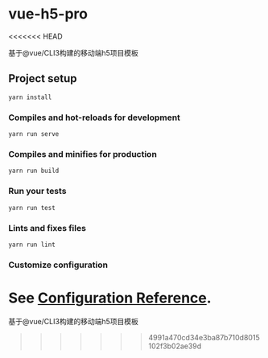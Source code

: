# vue-h5-pro
<<<<<<< HEAD

基于@vue/CLI3构建的移动端h5项目模板

## Project setup
```
yarn install
```

### Compiles and hot-reloads for development
```
yarn run serve
```

### Compiles and minifies for production
```
yarn run build
```

### Run your tests
```
yarn run test
```

### Lints and fixes files
```
yarn run lint
```

### Customize configuration
See [Configuration Reference](https://cli.vuejs.org/config/).
=======
基于@vue/CLI3构建的移动端h5项目模板
>>>>>>> 4991a470cd34e3ba87b710d8015102f3b02ae39d
